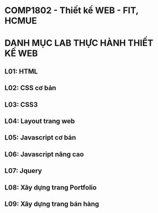 # COMP1802 - Thiết kế WEB - FIT, HCMUE

# DANH MỤC LAB THỰC HÀNH THIẾT KẾ WEB
## L01: HTML
## L02: CSS cơ bản
## L03: CSS3
## L04: Layout trang web
## L05: Javascript cơ bản
## L06: Javascript nâng cao
## L07: Jquery
## L08: Xây dựng trang Portfolio
## L09: Xây dựng trang bán hàng

